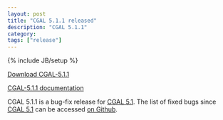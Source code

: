 ```yaml
---
layout: post
title: "CGAL 5.1.1 released"
description: "CGAL 5.1.1"
category:
tags: ["release"]
---
```

{% include JB/setup %}

<i class="bi bi-arrow-down-circle"></i>
<a href="https://github.com/CGAL/cgal/releases/tag/v5.1.1">Download CGAL-5.1.1</a>

<i class="bi bi-book"></i>
<a href="https://doc.cgal.org/5.1.1/Manual/index.html">CGAL-5.1.1 documentation</a>

<p>CGAL 5.1.1 is a bug-fix release for <a href="../../../../2020/09/08/cgal51">CGAL 5.1</a>.
The list of fixed bugs since <a href="../../../../2020/09/08/cgal51">CGAL 5.1</a>
can be accessed <a href="https://github.com/CGAL/cgal/issues?q=label%3AMerged_in_5.1.1">on Github</a>.</p>
